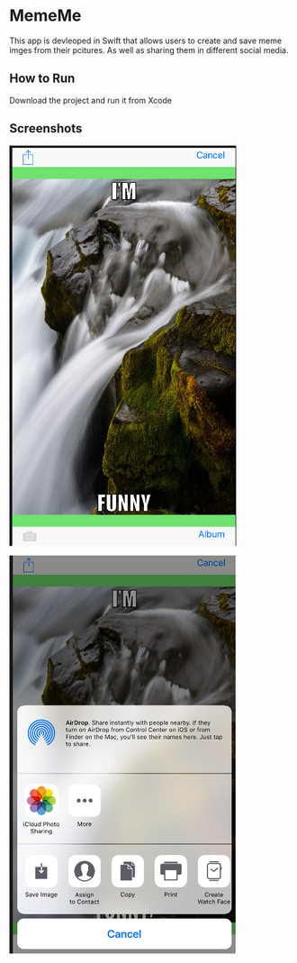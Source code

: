 # MemeMe
This app is devleoped in Swift that allows users to create and save meme imges from their pcitures. As well as sharing them in different social media.

## How to Run
Download the project and run it from Xcode

## Screenshots

 ![alt text](https://github.com/faiwudevse/MemeMe/blob/master/MemeMeScreenShot2.png)
 
 ![alt text](https://github.com/faiwudevse/MemeMe/blob/master/MemeMeScreenShot.png)
 


